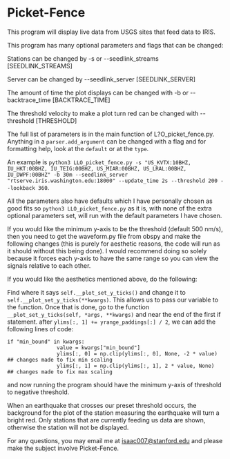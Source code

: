 # Picket-Fence
This program will display live data from USGS sites that feed data to IRIS.

This program has many optional parameters and flags that can be changed:

Stations can be changed by -s or --seedlink_streams \[SEEDLINK_STREAMS\]

Server can be changed by --seedlink_server \[SEEDLINK_SERVER\]

The amount of time the plot displays can be changed with -b or --backtrace_time \[BACKTRACE_TIME\]

The threshold velocity to make a plot turn red can be changed with --threshold \[THRESHOLD\]

The full list of parameters is in the main function of L?O_picket_fence.py. Anything in a `parser.add_argument` can be changed with a flag and for formatting help, look at the `default` or at the `type`.

An example is `python3 LLO_picket_fence.py -s "US_KVTX:10BHZ, IU_HKT:00BHZ, IU_TEIG:00BHZ, US_MIAR:00BHZ, US_LRAL:00BHZ, IU_DWPF:00BHZ" -b 30m --seedlink_server "rtserve.iris.washington.edu:18000" --update_time 2s --threshold 200 --lookback 360`.

All the parameters also have defaults which I have personally chosen as good fits so `python3 LLO_picket_fence.py` as it is, with none of the extra optional parameters set, will run with the default parameters I have chosen.

If you would like the minimum y-axis to be the threshold (default 500 nm/s), then you need to get the waveform.py file from obspy and make the following changes (this is purely for aesthetic reasons, the code will run as it should without this being done). I would recommend doing so solely because it forces each y-axis to have the same range so you can view the signals relative to each other.

If you would like the aesthetics mentioned above, do the following:

Find where it says `self.__plot_set_y_ticks()` and change it to `self.__plot_set_y_ticks(**kwargs)`. This allows us to pass our variable to the function. Once that is done, go to the function `__plot_set_y_ticks(self, *args, **kwargs)` and near the end of the first if statement. after `ylims[:, 1] += yrange_paddings[:] / 2`, we can add the following lines of code:

```
if "min_bound" in kwargs:
                value = kwargs["min_bound"]
                ylims[:, 0] = np.clip(ylims[:, 0], None, -2 * value)  ## changes made to fix min scaling
                ylims[:, 1] = np.clip(ylims[:, 1], 2 * value, None)   ## changes made to fix max scaling
```

and now running the program should have the minimum y-axis of threshold to negative threshold.

When an earthquake that crosses our preset threshold occurs, the background for the plot of the station measuring the earthquake will turn a bright red. Only stations that are currently feeding us data are shown, otherwise the station will not be displayed. 

For any questions, you may email me at isaac007@stanford.edu and please make the subject involve Picket-Fence.
